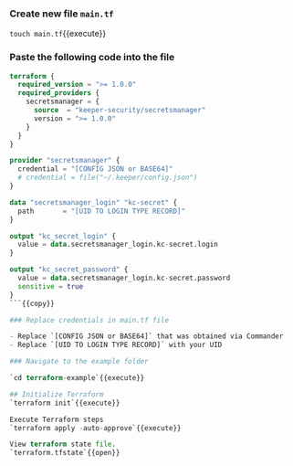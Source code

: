### Create new file `main.tf`

`touch main.tf`{{execute}}


### Paste the following code into the file


```terraform
terraform {
  required_version = ">= 1.0.0"
  required_providers {
    secretsmanager = {
      source  = "keeper-security/secretsmanager"
      version = ">= 1.0.0"
    }
  }
}

provider "secretsmanager" {
  credential = "[CONFIG JSON or BASE64]"
  # credential = file("~/.keeper/config.json")
}

data "secretsmanager_login" "kc-secret" {
  path       = "[UID TO LOGIN TYPE RECORD]"
}

output "kc_secret_login" {
  value = data.secretsmanager_login.kc-secret.login
}

output "kc_secret_password" {
  value = data.secretsmanager_login.kc-secret.password
  sensitive = true
}
```{{copy}}

### Replace credentials in main.tf file

- Replace `[CONFIG JSON or BASE64]` that was obtained via Commander
- Replace `[UID TO LOGIN TYPE RECORD]` with your UID

### Navigate to the example folder

`cd terraform-example`{{execute}}

## Initialize Terraform
`terraform init`{{execute}}

Execute Terraform steps
`terraform apply -auto-approve`{{execute}}

View terraform state file.
`terraform.tfstate`{{open}}

